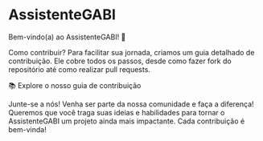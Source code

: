 # AssistenteGABI

Bem-vindo(a) ao AssistenteGABI! 🚀

Como contribuir?
Para facilitar sua jornada, criamos um guia detalhado de contribuição. Ele cobre todos os passos, desde como fazer fork do repositório até como realizar pull requests.

📚 Explore o nosso guia de contribuição

Junte-se a nós!
Venha ser parte da nossa comunidade e faça a diferença! Queremos que você traga suas ideias e habilidades para tornar o AssistenteGABI um projeto ainda mais impactante. Cada contribuição é bem-vinda!


